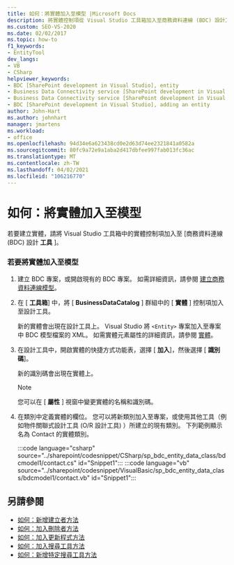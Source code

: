 ```yaml
---
title: 如何：將實體加入至模型 |Microsoft Docs
description: 將實體控制項從 Visual Studio 工具箱加入至商務資料連線 (BDC) 設計工具，以將實體新增至模型。
ms.custom: SEO-VS-2020
ms.date: 02/02/2017
ms.topic: how-to
f1_keywords:
- EntityTool
dev_langs:
- VB
- CSharp
helpviewer_keywords:
- BDC [SharePoint development in Visual Studio], entity
- Business Data Connectivity service [SharePoint development in Visual Studio], adding an entity
- Business Data Connectivity service [SharePoint development in Visual Studio], entity
- BDC [SharePoint development in Visual Studio], adding an entity
author: John-Hart
ms.author: johnhart
manager: jmartens
ms.workload:
- office
ms.openlocfilehash: 94d34e6a623438cd0e2d63d74ee2321841a0582a
ms.sourcegitcommit: 80fc9a72e9a1aba2d417dbfee997fab013fc36ac
ms.translationtype: MT
ms.contentlocale: zh-TW
ms.lasthandoff: 04/02/2021
ms.locfileid: "106216770"
---
```

# <a name="how-to-add-an-entity-to-a-model"></a>如何：將實體加入至模型
  若要建立實體，請將 Visual Studio 工具箱中的實體控制項加入至 [商務資料連線 (BDC) 設計 **工具** ]。

### <a name="to-add-an-entity-to-the-model"></a>若要將實體加入至模型

1. 建立 BDC 專案，或開啟現有的 BDC 專案。 如需詳細資訊，請參閱 [建立商務資料連線模型](../sharepoint/creating-a-business-data-connectivity-model.md)。

2. 在 [ **工具箱**] 中，將 [ **BusinessDataCatalog** ] 群組中的 [ **實體** ] 控制項加入至設計工具。

     新的實體會出現在設計工具上。 Visual Studio 將 `<Entity>` 專案加入至專案中 BDC 模型檔案的 XML。 如需實體元素屬性的詳細資訊，請參閱 [實體](/previous-versions/office/developer/sharepoint-2010/ee558325(v=office.14))。

3. 在設計工具中，開啟實體的快捷方式功能表，選擇 [ **加入**]，然後選擇 [ **識別碼**]。

     新的識別碼會出現在實體上。

    > [!NOTE]
    > 您可以在 [ **屬性** ] 視窗中變更實體的名稱和識別碼。

4. 在類別中定義實體的欄位。 您可以將新類別加入至專案，或使用其他工具（例如物件關聯式設計工具 (O/R 設計工具) ）所建立的現有類別。 下列範例顯示名為 Contact 的實體類別。

    :::code language="csharp" source="../sharepoint/codesnippet/CSharp/sp_bdc_entity_data_class/bdcmodel1/contact.cs" id="Snippet1":::
    :::code language="vb" source="../sharepoint/codesnippet/VisualBasic/sp_bdc_entity_data_class/bdcmodel1/contact.vb" id="Snippet1":::

## <a name="see-also"></a>另請參閱
- [如何：新增建立者方法](../sharepoint/how-to-add-a-creator-method.md)
- [如何：加入刪除者方法](../sharepoint/how-to-add-a-deleter-method.md)
- [如何：加入更新程式方法](../sharepoint/how-to-add-an-updater-method.md)
- [如何：加入搜尋工具方法](../sharepoint/how-to-add-a-finder-method.md)
- [如何：新增特定搜尋工具方法](../sharepoint/how-to-add-a-specific-finder-method.md)
